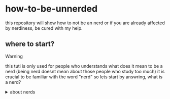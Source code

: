 # how-to-be-unnerded
this repository will show how to not be an nerd or if you are already affected by nerdiness, be cured with my help.


## where to start? 

> [!WARNING]
> this tuti is only used for people who understands what does it mean to be a nerd (being nerd doesnt mean about those people who study too much)
it is crucial to be familiar with the word "nerd" so lets start by answring, what is a nerd?
<details>
  <summary>about nerds</summary>
  
## what is a nerd
being a nerd means, some one who is just "thinks","learns" and "works" in one way which means, they never improve in improvemenet because they have 0 creativity.

## why not to be nerd
being a nerd means to never make progress in learning, which means if you learn 1gig per day, if you are not a nerd you can actually learn 1.5 gig for the next day, why you have learned to learning.

# how to learn learning
first of all, you have to risk and be in trouble a lot, risk to improve the improvement, expect the unexpected or even see the unseen 
</details>
